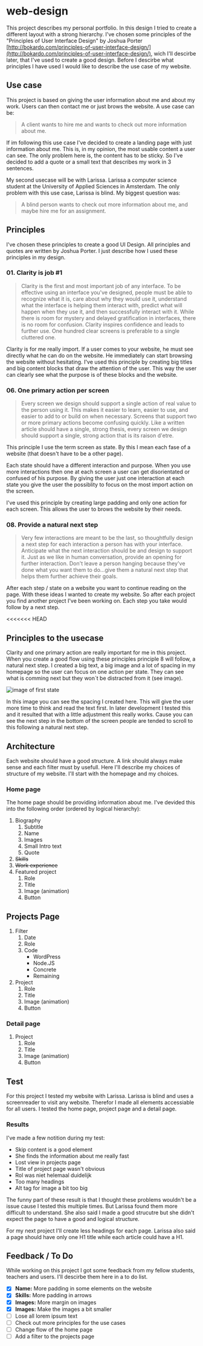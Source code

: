 # web-design
This project describes my personal portfolio. In this design I tried to create a different layout with a strong hierarchy. I've chosen some principles of the "Principles of User Interface Design" by Joshua Porter [http://bokardo.com/principles-of-user-interface-design/](http://bokardo.com/principles-of-user-interface-design/), wich I'll descirbe later, that I've used to create a good design.
Before I descirbe what principles I have used I would like to describe the use case of my website.

## Use case
This project is based on giving the user information about me and about my work. Users can then contact me or just brows the website. A use case can be:

> A client wants to hire me and wants to check out more information about me.

If im following this use case I've decided to create a landing page with just information about me. This is, in my opinion, the most usable content a user can see. The only problem here is, the content has to be sticky. So I've decided to add a quote or a small text that describes my work in 3 sentences.

My second usecase will be with Larissa. Larissa a computer science student at the University of Applied Sciences in Amsterdam. The only problem with this use case, Larissa is blind. My biggest question was:

> A blind person wants to check out more information about me, and maybe hire me for an assignment.


## Principles
I've chosen these principles to create a good UI Design. All principles and quotes are written by Joshua Porter. I just describe how I used these principles in my design.

### 01. Clarity is job #1
> Clarity is the first and most important job of any interface. To be effective using an interface you've designed, people must be able to recognize what it is, care about why they would use it, understand what the interface is helping them interact with, predict what will happen when they use it, and then successfully interact with it. While there is room for mystery and delayed gratification in interfaces, there is no room for confusion. Clarity inspires confidence and leads to further use. One hundred clear screens is preferable to a single cluttered one.

Clarity is for me really import. If a user comes to your website, he must see directly what he can do on the website. He immediately can start browsing the website without hesitating. I've used this principle by creating big titles and big content blocks that draw the attention of the user.
This way the user can clearly see what the purpose is of these blocks and the website.

### 06. One primary action per screen
> Every screen we design should support a single action of real value to the person using it. This makes it easier to learn, easier to use, and easier to add to or build on when necessary. Screens that support two or more primary actions become confusing quickly. Like a written article should have a single, strong thesis, every screen we design should support a single, strong action that is its raison d'etre.

This principle I use the term screen as state. By this I mean each fase of a website (that doesn't have to be a other page).

Each state should have a different interaction and purpose. When you use more interactions then one at each screen a user can get disorientated or confused of his purpose. By giving the user just one interaction at each state you give the user the possiblity to focus on the most import action on the screen.

I've used this principle by creating large padding and only one action for each screen. This allows the user to brows the website by their needs.

### 08. Provide a natural next step
> Very few interactions are meant to be the last, so thoughtfully design a next step for each interaction a person has with your interface. Anticipate what the next interaction should be and design to support it. Just as we like in human conversation, provide an opening for further interaction. Don't leave a person hanging because they've done what you want them to do…give them a natural next step that helps them further achieve their goals.

After each step / state on a website you want to continue reading on the page. With these ideas I wanted to create my website. So after each project you find another project I've been working on. Each step you take would follow by a next step.

<<<<<<< HEAD
## Principles to the usecase
Clarity and one primary action are really important for me in this project. When you create a good flow using these principles principle 8 will follow, a natural next step. I created a big text, a big image and a lot of spacing in my homepage so the user can focus on one action per state. They can see what is comming next but they won´t be distracted from it (see image).

![image of first state](https://github.com/dipsaus9/web-design/first_state.png)

In this image you can see the spacing I created here. This will give the user more time to think and read the text first. In later development I tested this and it resulted that with a little adjustment this really works. Cause you can see the next step in the bottom of the screen people are tended to scroll to this following a natural next step.

## Architecture
Each website should have a good structure. A link should always make sense and each filter must by usefull. Here I'll describe my choices of structure of my website. I'll start with the homepage and my choices.

### Home page
The home page should be providing information about me. I've devided this into the following order (ordered by logical hierarchy):

1. Biography
    1. Subtitle
    2. Name
    2. Images
    3. Small Intro text
    4. Quote
2. ~~Skills~~
3. ~~Work experience~~
2. Featured project
    1. Role
    2. Title
    3. Image (animation)
    4. Button

## Projects Page
1. Filter
    1. Date
    2. Role
    3. Code
        * WordPress
        * Node.JS
        * Concrete
        * Remaining
2. Project
    1. Role
    2. Title
    3. Image (animation)
    4. Button

### Detail page
1. Project
    1. Role
    2. Title
    3. Image (animation)
    4. Button

## Test
For this project I tested my website with Larissa. Larissa is blind and uses a screenreader to visit any website. Therefor I made all elements accessiable for all users. I tested the home page, project page and a detail page.

### Results
I've made a few notition during my test:

- Skip content is a good element
- She finds the information about me really fast
- Lost view in projects page
- Title of project page wasn't obvious
- Rol was niet helemaal duidelijk
- Too many headings
- Alt tag for image a bit too big

The funny part of these result is that I thought these problems wouldn't be a issue cause I tested this multiple times. But Larissa found them more difficult to understand. She also said I made a good strucutre but she didn't expect the page to have a good and logical structure.

For my next project I'll create less headings for each page. Larissa also said a page should have only one H1 title while each article could have a H1.


## Feedback / To Do
While working on this project I got some feedback from my fellow students, teachers and users. I'll descirbe them here in a to do list.

- [x] **Name:**  More padding in some elements on the website
- [x] **Skills:** More padding in arrows
- [x] **Images:** More margin on images
- [x] **Images:** Make the images a bit smaller
- [ ] Lose all lorem ipsum text
- [ ] Check out more principles for the use cases
- [ ] Change flow of the home page
- [ ] Add a filter to the projects page
